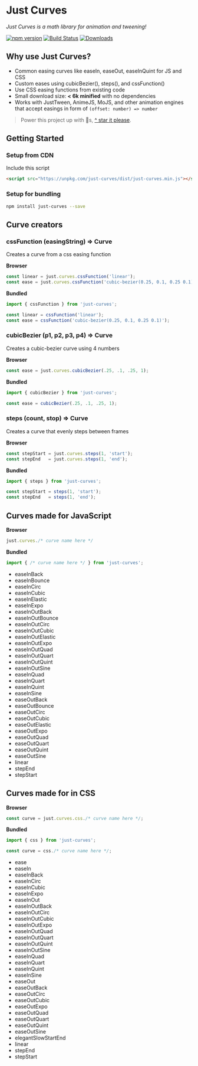 # Just Curves

*Just Curves is a math library for animation and tweening!*

[![npm version](https://badge.fury.io/js/just-curves.svg)](https://badge.fury.io/js/just-curves) 
[![Build Status](https://travis-ci.org/just-animate/just-curves.svg?branch=master)](https://travis-ci.org/just-animate/just-curves)
[![Downloads](https://img.shields.io/npm/dm/just-curves.svg)](https://www.npmjs.com/package/just-curves)

## Why use Just Curves?

- Common easing curves like easeIn, easeOut, easeInQuint for JS and CSS
- Custom eases using cubicBezier(), steps(), and cssFunction()
- Use CSS easing functions from existing code
- Small download size: __< 6k minified__  with no dependencies
- Works with JustTween, AnimeJS, MoJS, and other animation engines that accept easings in form of ```(offset: number) => number```

> Power this project up with 🌟s,  [^ star it please](https://github.com/just-animate/just-curves/stargazers).

## Getting Started

### Setup from CDN
Include this script
```html
<script src="https://unpkg.com/just-curves/dist/just-curves.min.js"></script>
```

### Setup for bundling

```bash
npm install just-curves --save
```

## Curve creators

### cssFunction (easingString) => Curve
Creates a curve from a css easing function

**Browser**
```ts
const linear = just.curves.cssFunction('linear');
const ease = just.curves.cssFunction('cubic-bezier(0.25, 0.1, 0.25 0.1)');
```

**Bundled**
```ts
import { cssFunction } from 'just-curves';

const linear = cssFunction('linear');
const ease = cssFunction('cubic-bezier(0.25, 0.1, 0.25 0.1)');
```

### cubicBezier (p1, p2, p3, p4) => Curve
Creates a cubic-bezier curve using 4 numbers

**Browser**
```ts
const ease = just.curves.cubicBezier(.25, .1, .25, 1);
```

**Bundled**
```ts
import { cubicBezier } from 'just-curves';

const ease = cubicBezier(.25, .1, .25, 1);
```

### steps (count, stop) => Curve
Creates a curve that evenly steps between frames

**Browser**
```ts
const stepStart = just.curves.steps(1, 'start');
const stepEnd   = just.curves.steps(1, 'end');
```

**Bundled**
```ts
import { steps } from 'just-curves';

const stepStart = steps(1, 'start');
const stepEnd   = steps(1, 'end');
```

## Curves made for JavaScript

**Browser**
```ts
just.curves./* curve name here */
```

**Bundled**
```ts
import { /* curve name here */ } from 'just-curves';
```

- easeInBack
- easeInBounce
- easeInCirc
- easeInCubic
- easeInElastic
- easeInExpo
- easeInOutBack
- easeInOutBounce
- easeInOutCirc
- easeInOutCubic
- easeInOutElastic
- easeInOutExpo
- easeInOutQuad
- easeInOutQuart
- easeInOutQuint
- easeInOutSine
- easeInQuad
- easeInQuart
- easeInQuint
- easeInSine
- easeOutBack
- easeOutBounce
- easeOutCirc
- easeOutCubic
- easeOutElastic
- easeOutExpo
- easeOutQuad
- easeOutQuart
- easeOutQuint
- easeOutSine
- linear
- stepEnd
- stepStart

## Curves made for in CSS

**Browser**
```ts
const curve = just.curves.css./* curve name here */;
```

**Bundled**
```ts
import { css } from 'just-curves';

const curve = css./* curve name here */;
```

- ease
- easeIn
- easeInBack
- easeInCirc
- easeInCubic
- easeInExpo
- easeInOut
- easeInOutBack
- easeInOutCirc
- easeInOutCubic
- easeInOutExpo
- easeInOutQuad
- easeInOutQuart
- easeInOutQuint
- easeInOutSine
- easeInQuad
- easeInQuart
- easeInQuint
- easeInSine
- easeOut
- easeOutBack
- easeOutCirc
- easeOutCubic
- easeOutExpo
- easeOutQuad
- easeOutQuart
- easeOutQuint
- easeOutSine
- elegantSlowStartEnd
- linear
- stepEnd
- stepStart
